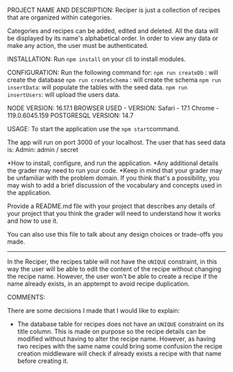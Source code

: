 PROJECT NAME AND DESCRIPTION:
 Reciper is just a collection of recipes that are organized within categories.

  Categories and recipes can be added, edited and deleted.
  All the data will be displayed by its name's alphabetical order.
  In order to view any data or make any action, the user must be authenticated.
 

INSTALLATION:
Run `npm install` on your cli to install modules.

CONFIGURATION:
Run the following command for:
  `npm run createDb` : will create the database
  `npm run createSchema` : will create the schema
  `npm run insertData`: will populate the tables with the seed data.
  `npm run insertUsers`: will upload the users data.

NODE VERSION: 
  16.17.1
BROWSER USED - VERSION: 
  Safari - 17.1
  Chrome - 119.0.6045.159 
POSTGRESQL VERSION:
  14.7


USAGE:
  To start the application use the `npm start`command.
  
  The app will run on port 3000 of your localhost.
  The user that has seed data is:
    Admin: admin / secret




*How to install, configure, and run the application.
*Any additional details the grader may need to run your code.
*Keep in mind that your grader may be unfamiliar with the problem domain. If you think that's a possibility, you may wish to add a brief discussion of the vocabulary and concepts used in the application.

Provide a README.md file with your project that describes any details of your project that you think the grader will need to understand how it works and how to use it. 

You can also use this file to talk about any design choices or trade-offs you made. 



******

In the Reciper, the recipes table will not have the `UNIQUE` constraint, in this way the user will be able to edit the content of the recipe without changing the recipe name. However, the user won't be able to create a recipe if the name already exists, in an apptempt to avoid recipe duplication.



COMMENTS:

There are some decisions I made that I would like to explain:
- The database table for recipes does not have an `UNIQUE` constraint on its title column. 
This is made on purpose so the recipe details can be modified without having to alter the recipe name. However, as having two recipes with the same name could bring some confusion the recipe creation middleware will check if already exists a recipe with that name before creating it.


